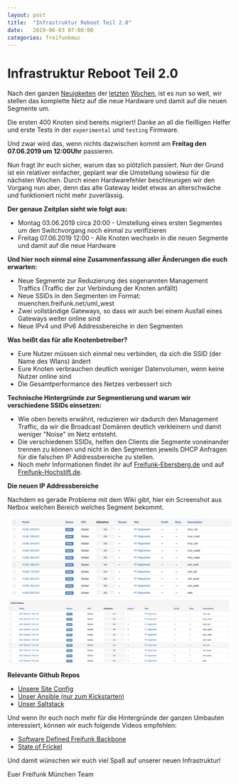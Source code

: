 ```yaml
---
layout: post
title:  "Infrastruktur Reboot Teil 2.0"
date:   2019-06-03 07:00:00
categories: freifunkmuc
---
```

# Infrastruktur Reboot Teil 2.0

Nach den ganzen [Neuigkeiten](https://ffmuc.net/freifunkmuc/2019/05/20/infrastruktur-reboot-teil1/) der [letzten](https://ffmuc.net/freifunkmuc/2019/05/27/infrastruktur-reboot-teil15/) [Wochen](https://ffmuc.net/freifunkmuc/2019/06/01/infrastruktur-reboot-teil175/), ist es nun so weit, wir stellen das komplette Netz auf die neue Hardware und damit auf die neuen Segmente um. 

Die ersten 400 Knoten sind bereits migriert! Danke an all die fleißigen Helfer und erste Tests in der `experimental` und `testing` Firmware.

Und zwar wird das, wenn nichts dazwischen kommt am **Freitag den 07.06.2019 um 12:00Uhr** passieren.

Nun fragt ihr euch sicher, warum das so plötzlich passiert. Nun der Grund ist ein relativer einfacher, geplant war die Umstellung sowieso für die nächsten Wochen. Durch einen Hardwarefehler beschleunigen wir den Vorgang nun aber, denn das alte Gateway leidet etwas an alterschwäche und funktioniert nicht mehr zuverlässig.

**Der genaue Zeitplan sieht wie folgt aus:**

* Montag 03.06.2019 circa 20:00 - Umstellung eines ersten Segmentes um den Switchvorgang noch einmal zu verifizieren
* Freitag 07.06.2019 12:00 - Alle Knoten wechseln in die neuen Segmente und damit auf die neue Hardware

**Und hier noch einmal eine Zusammenfassung aller Änderungen die euch erwarten:**

* Neue Segmente zur Reduzierung des sogenannten Management Traffics (Traffic der zur Verbindung der Knoten anfällt)
* Neue SSIDs in den Segmenten im Format: muenchen.freifunk.net/uml_west 
* Zwei vollständige Gateways, so dass wir auch bei einem Ausfall eines Gateways weiter online sind
* Neue IPv4 und IPv6 Addressbereiche in den Segmenten

**Was heißt das für alle Knotenbetreiber?**

* Eure Nutzer müssen sich einmal neu verbinden, da sich die SSID (der Name des Wlans) ändert
* Eure Knoten verbrauchen deutlich weniger Datenvolumen, wenn keine Nutzer online sind
* Die Gesamtperformance des Netzes verbessert sich

**Technische Hintergründe zur Segmentierung und warum wir verschiedene SSIDs einsetzen:**

* Wie oben bereits erwähnt, reduzieren wir dadurch den Management Traffic, da wir die Broadcast Domänen deutlich verkleinern und damit weniger "Noise" im Netz entsteht.
* Die verschiedenen SSIDs, helfen den Clients die Segmente voneinander trennen zu können und nicht in den Segmenten jeweils DHCP Anfragen für die falschen IP Addressbereiche zu stellen.
* Noch mehr Informationen findet ihr auf [Freifunk-Ebersberg.de](https://www.freifunk-ebersberg.de/segmentierung-des-ffmuc-netzes) und auf [Freifunk-Hochstift.de](https://hochstift.freifunk.net/warum-keine-einheitliche-ssid/).

**Die neuen IP Addressbereiche**

Nachdem es gerade Probleme mit dem Wiki gibt, hier ein Screenshot aus Netbox welchen Bereich welches Segment bekommt.

![IPv4](/assets/ipv4.png)
![IPv6](/assets/ipv6.png)

**Relevante Github Repos**

* [Unsere Site Config](https://github.com/freifunkMUC/site-ffm)
* [Unser Ansible (nur zum Kickstarten)](https://github.com/freifunkMUC/ansible-ffmuc)
* [Unser Saltstack](https://github.com/freifunkMUC/ffmuc-salt-public)

Und wenn ihr euch noch mehr für die Hintergründe der ganzen Umbauten interessiert, können wir euch folgende Videos empfehlen:

* [Software Defined Freifunk Backbone](https://www.youtube.com/watch?v=7bcCTLa-03g)
* [State of Frickel](https://media.ccc.de/v/gpn19-89-state-of-the-frickel)

Und damit wünschen wir euch viel Spaß auf unserer neuen Infrastruktur!

Euer Freifunk München Team
